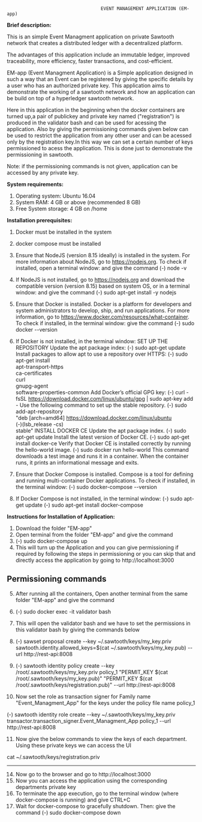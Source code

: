                                        EVENT MANAGEMENT APPLICATION (EM-app)



**Brief description:**

This is an simple Event Managment application on private Sawtooth network that creates a distributed ledger with a decentralized platform. 

The advantages of this application include an immutable ledger, improved traceability, more efficiency, faster transactions, and cost-efficient.

EM-app (Event Managment Application) is a Simple application designed in such a way that an Event can be registered by giving the specific details by a user who has an authorized private key.
This application aims to demonstrate the working of a sawtooth network and how an application can be build on top of a hyperledger sawtooth network.

Here in this application in the beginning when the docker containers are turned up,a pair of publickey and private key named ("registration") is produced in the validator bash and can be used for acessing the application. Also by giving the
permissioning commands given below can be used to restrict the application from any other user and can be acessed only by the registration key.In this way we can set a certain number of keys permissioned to acess the application. This is done just to demonstrate the permissioning in sawtooth.

Note: if the permissioning commands is not given, application can be accessed by any private key. 

**System requirements:**

1. Operating system: Ubuntu 16.04
2. System RAM: 4 GB or above (recommended 8 GB)
3. Free System storage: 4 GB on /home


**Installation prerequisites:**

1. Docker must be installed in the system
2. docker compose must be installed


3. Ensure that NodeJS (version 8.15 ideally) is installed in the system. For more information about NodeJS, go to https://nodejs.org. To check if installed, open a terminal window: and give the command
   (-) node -v
4. If NodeJS is not installed, go to https://nodejs.org and download the compatible version (version 8.15) based on system OS, or in a terminal window: and give the command
   (-) sudo apt-get install -y nodejs
5. Ensure that Docker is installed. Docker is a platform for developers and system administrators to develop, ship, and run applications. For more information, go to https://www.docker.com/resources/what-container. To check if installed, in the terminal window: give the command
   (-) sudo docker --version
6. If Docker is not installed, in the terminal window:
   SET UP THE REPOSITORY
   Update the apt package index:
   (-) sudo apt-get update
   Install packages to allow apt to use a repository over HTTPS:
   (-) sudo apt-get install \
    apt-transport-https \
    ca-certificates \
    curl \
    gnupg-agent \
    software-properties-common
   Add Docker’s official GPG key:
   (-) curl -fsSL https://download.docker.com/linux/ubuntu/gpg | sudo apt-key add -
   Use the following command to set up the stable repository.
   (-) sudo add-apt-repository \
   "deb [arch=amd64] https://download.docker.com/linux/ubuntu \
   (-)(lsb_release -cs) \
   stable"
   INSTALL DOCKER CE
   Update the apt package index.
   (-) sudo apt-get update
   Install the latest version of Docker CE.
   (-) sudo apt-get install docker-ce
   Verify that Docker CE is installed correctly by running the hello-world image.
   (-) sudo docker run hello-world
   This command downloads a test image and runs it in a container. When the container runs, it prints an informational message and exits.
7. Ensure that Docker Compose is installed. Compose is a tool for defining and running multi-container Docker applications. To check if installed, in the terminal window:
   (-) sudo docker-compose --version
8. If Docker Compose is not installed, in the terminal window:
   (-) sudo apt-get update
   (-) sudo apt-get install docker-compose


**Instructions for Installation of Application:**

1. Download the folder "EM-app"
2. Open terminal from the folder "EM-app" and give the command 
3. (-) sudo docker-compose up
4. This will turn up the Application and you can give permissioning if required by following the steps in permissioning or you can skip that and directly access the application by going to   http://localhost:3000


**Permissioning commands**
----------------------------------------------------------------------------------------------

5.  After running all the containers, Open another terminal from the same folder "EM-app" and give the command 

6. (-) sudo docker exec -it validator bash

7. This will open the validator bash and we have to set the permissions in this validator bash by giving the commands below

8. (-) sawset proposal create --key  ~/.sawtooth/keys/my_key.priv  sawtooth.identity.allowed_keys=$(cat ~/.sawtooth/keys/my_key.pub) --url http://rest-api:8008

9. (-) sawtooth identity policy create --key /root/.sawtooth/keys/my_key.priv policy_1 "PERMIT_KEY $(cat /root/.sawtooth/keys/my_key.pub)" "PERMIT_KEY $(cat /root/.sawtooth/keys/registration.pub)" --url http://rest-api:800​8 

10. Now set the role as transaction signer for Family name "Event_Managment_App" for the keys under the policy file name policy_1

(-) sawtooth identity role create --key ~/.sawtooth/keys/my_key.priv transactor.transaction_signer.Event_Managment_App policy_1 --url http://rest-api:8008 

11. Now give the below commands to view the keys of each department. Using these private keys we can access the UI

 cat ~/.sawtooth/keys/registration.priv


------------------------------------------------------------------------------------------

14. Now go to the browser and go to http://localhost:3000
15. Now you can access the application using the corresponding departments private key
16. To terminate the app execution, go to the terminal window (where docker-compose is running) and give CTRL+C
17. Wait for docker-compose to gracefully shutdown. Then: give the command
    (-) sudo docker-compose down








